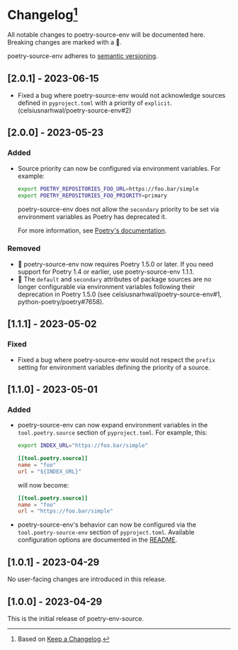# Changelog[^1]

All notable changes to poetry-source-env will be documented here. Breaking changes are marked with a 🚩.

poetry-source-env adheres to [semantic versioning](https://semver.org/spec/v2.0.0.html).

## <a name="2-0-1">[2.0.1] - 2023-06-15</a>

- Fixed a bug where poetry-source-env would not acknowledge sources defined in `pyproject.toml` with a priority of
  `explicit`. (celsiusnarhwal/poetry-source-env#2)

## <a name="2-0-0">[2.0.0] - 2023-05-23</a>

### Added

- Source priority can now be configured via environment variables. For example:

  ```bash
  export POETRY_REPOSITORIES_FOO_URL=https://foo.bar/simple
  export POETRY_REPOSITORIES_FOO_PRIORITY=primary
  ```

  poetry-source-env does not allow the `secondary` priority to be set via environment variables as Poetry has
  deprecated it.

  For more information, see [Poetry's documentation](https://python-poetry.org/docs/repositories/#package-sources).

### Removed

- 🚩 poetry-source-env now requires Poetry 1.5.0 or later. If you need support for Poetry 1.4 or earlier, use
  poetry-source-env 1.1.1.
- 🚩 The `default` and `secondary` attributes of package sources are no longer configurable via environment variables
  following their deprecation in Poetry 1.5.0 (see celsiusnarhwal/poetry-source-env#1, python-poetry/poetry#7658).

## <a name="1-1-1">[1.1.1] - 2023-05-02</a>

### Fixed

- Fixed a bug where poetry-source-env would not respect the `prefix` setting for environment variables defining the
  priority of a source.

## <a name="1-1-0">[1.1.0] - 2023-05-01</a>

### Added

- poetry-source-env can now expand environment variables in the `tool.poetry.source` section of `pyproject.toml`.
  For example, this:

  ```bash
  export INDEX_URL="https://foo.bar/simple"
  ```

  ```toml
  [[tool.poetry.source]]
  name = "foo"
  url = "${INDEX_URL}"

  ```

  will now become:

  ```toml
  [[tool.poetry.source]]
  name = "foo"
  url = "https://foo.bar/simple"

  ```

- poetry-source-env's behavior can now be configured via the `tool.poetry-source-env` section of `pyproject.toml`.
  Available configuration options are documented in the [README](README.md#configuration).

## <a name="1-0-1">[1.0.1] - 2023-04-29</a>

No user-facing changes are introduced in this release.

## <a name="1-0-0">[1.0.0] - 2023-04-29</a>

This is the initial release of poetry-env-source.

[^1]: Based on [Keep a Changelog](https://keepachangelog.com).
